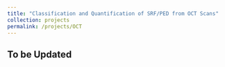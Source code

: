 ```yaml
---
title: "Classification and Quantification of SRF/PED from OCT Scans"
collection: projects
permalink: /projects/OCT
---  
```


## To be Updated 